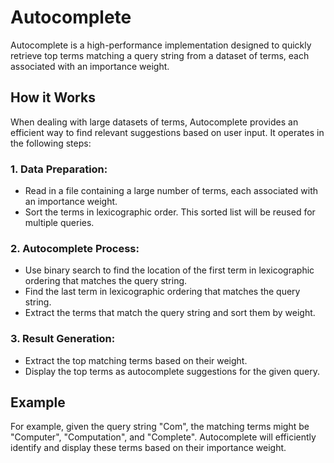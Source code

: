# Autocomplete
Autocomplete is a high-performance implementation designed to quickly retrieve top terms matching a query string from a dataset of terms, each associated with an importance weight.

## How it Works
When dealing with large datasets of terms, Autocomplete provides an efficient way to find relevant suggestions based on user input. It operates in the following steps:
### 1. Data Preparation:
* Read in a file containing a large number of terms, each associated with an importance weight.
* Sort the terms in lexicographic order. This sorted list will be reused for multiple queries.
### 2. Autocomplete Process:
* Use binary search to find the location of the first term in lexicographic ordering that matches the query string.
* Find the last term in lexicographic ordering that matches the query string.
* Extract the terms that match the query string and sort them by weight.
### 3. Result Generation:
* Extract the top matching terms based on their weight.
* Display the top terms as autocomplete suggestions for the given query.

## Example
For example, given the query string "Com", the matching terms might be "Computer", "Computation", and "Complete". Autocomplete will efficiently identify and display these terms based on their importance weight.
